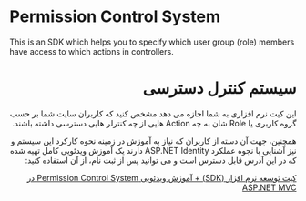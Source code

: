﻿# Permission Control System
This is an SDK which helps you to specify which user group (role) members have access to which actions in controllers. 


<h1 dir='rtl'> سیستم کنترل دسترسی</h1>
<p dir='rtl'>
این کیت نرم افزاری به شما اجازه می دهد مشخص کنید که کاربران سایت شما بر حسب گروه کاربری یا Role شان به چه Action هایی از چه کنترلر هایی دسترسی داشته باشند.
</p>
<p dir='rtl'>
همچنین، جهت آن دسته از کاربران که نیاز به آموزش در زمینه نحوه کارکرد این سیستم و نیز آشنایی با نجوه عملکرد ASP.NET Identity دارند یک آموزش ویدئویی کامل تهیه شده که در این آدرس قابل دسترس است و می توانید پس از ثبت نام، از آن استفاده کنید:

</p>
<p dir='rtl'>
<a dir='rtl' href='https://barnamenevis.net/Home/Course/14?کیت-توسعه-نرم-افزار-(SDK)-+-آموزش-ویدئویی-Permission-Control-System-در-ASP.NET-MVC'>کیت توسعه نرم افزار (SDK) + آموزش ویدئویی Permission Control System در ASP.NET MVC</a>
</p>
